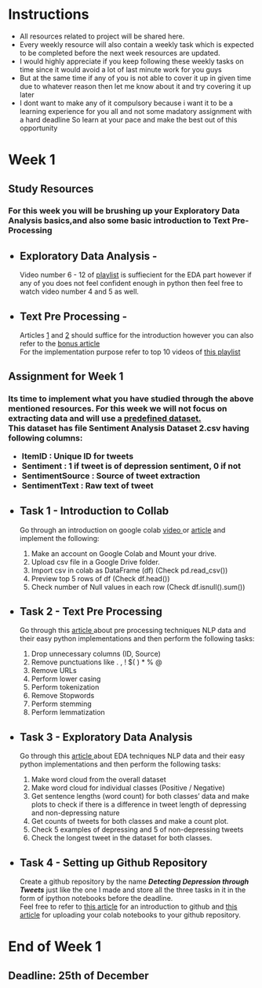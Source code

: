 <h1> Instructions </h1>
<ul>
<li>All resources related to project will be shared here. <br>
<li>Every weekly resource will also contain a weekly task which is expected to be completed before the next week resources are updated.<br>
<li>I would highly appreciate if you keep following these weekly tasks on time since it would avoid a lot of last minute work for you guys<br>
<li>But at the same time if any of you is not able to cover it up in given time due to whatever reason then let me know about it and try covering it up later<br>
<li>I dont want to make any of it compulsory because i want it to be a learning experience for you all and not some madatory assignment with a hard deadline 
So learn at your pace and make the best out of this opportunity<br>
</ul>

<h1><b>Week 1</b></h1>
<h2>Study Resources</h2>
<h3> For this week you will be brushing up your <b>Exploratory Data Analysis</b> basics,and also some basic introduction to <b>Text Pre-Processing</b></h3>
<ul>
  <h2><li>Exploratory Data Analysis - </h2>
   Video number 6 - 12 of <a href='https://www.youtube.com/watch?v=GA0u6WM7_Eo&list=PLZoTAELRMXVNUL99R4bDlVYsncUNvwUBB&index=4'>playlist</a> is suffiecient for the EDA part however if any of you does not feel confident enough in python then feel free to watch video number 4 and 5 as well. 
  <h2><li> Text Pre Processing -</h2>
  Articles <a href='https://builtin.com/data-science/introduction-nlp'>1</a> and <a href='https://datascience.foundation/sciencewhitepaper/natural-language-processing-nlp-simplified-a-step-by-step-guide'>2</a> should suffice for the introduction however you can also refer to the <a href='https://www.marktechpost.com/2022/11/30/top-natural-language-processing-nlp-tools-platforms/'>bonus article</a> <br>
  For the implementation purpose refer to top 10 videos of <a href='https://www.youtube.com/playlist?list=PLZoTAELRMXVMdJ5sqbCK2LiM0HhQVWNzm'>this playlist</a>
  </ul>
 <h2>Assignment for Week 1</h2>
  <h3>Its time to implement what you have studied through the above mentioned resources. For this week we will not focus on extracting data and will use a <a href='https://www.kaggle.com/datasets/ywang311/twitter-sentiment'>predefined dataset.</a><br>
  This dataset has file Sentiment Analysis Dataset 2.csv having following columns:<br>
  <ul>
    <li>ItemID : Unique ID for tweets
    <li>Sentiment : 1 if tweet is of depression sentiment, 0 if not
    <li>SentimentSource : Source of tweet extraction
    <li>SentimentText : Raw text of tweet
  </ul></h3>
  <ul>
  <h2><li>Task 1 - Introduction to Collab</h2>
  Go through an introduction on google colab <a href='https://www.youtube.com/playlist?list=PLA83b1JHN4ly56Y7o6vDAT8Szxc3_EdRH'>video </a>or <a href ='https://medium.com/swlh/what-is-google-colab-169d5252e51d'>article</a> and implement the following:
  <ol>
    <li>Make an account on Google Colab and Mount your drive.
    <li>Upload csv file in a Google Drive folder.
    <li>Import csv in colab as DataFrame (df) (Check pd.read_csv())
    <li>Preview top 5 rows of df  (Check df.head())
    <li>Check number of Null values in each row (Check df.isnull().sum())
  </ol>
  <h2><li>Task 2 - Text Pre Processing</h2>
  Go through this <a href='https://www.analyticsvidhya.com/blog/2021/06/text-preprocessing-in-nlp-with-python-codes/'>article </a>about pre processing techniques NLP data and their easy python implementations and then perform the following tasks:
  <ol>
    <li>Drop unnecessary columns (ID, Source)
    <li>Remove punctuations like . , ! $( ) * % @
    <li>Remove URLs
    <li>Perform lower casing
    <li>Perform tokenization
    <li>Remove Stopwords
    <li>Perform stemming
    <li>Perform lemmatization
  </ol>
  <h2><li>Task 3 - Exploratory Data Analysis </h2>
  Go through this <a href='https://github.com/sharmaroshan/Twitter-Sentiment-Analysis/blob/master/Twitter_Sentiment.ipynb'>article </a>about EDA techniques NLP data and their easy python implementations and then perform the following tasks:
  <ol>
   <li>Make word cloud from the overall dataset
   <li>Make word cloud for individual classes (Positive / Negative)
   <li>Get sentence lengths (word count) for both classes’ data and make plots to check if there is a difference in tweet length of depressing and non-depressing nature
   <li>Get counts of tweets for both classes and make a count plot.
   <li>Check 5 examples of depressing and 5 of non-depressing tweets
   <li>Check the longest tweet in the dataset for both classes. 
     
  </ol>
  <h2><li>Task 4 - Setting up Github Repository</h2>
  Create a github repository by the name <i><b>Detecting Depression through Tweets</b></i> just like the one I made and store all the three tasks in it in the form of ipython notebooks before the deadline.<br>
  Feel free to refer to <a href='https://www.edureka.co/blog/how-to-use-github/'>this article</a> for an introduction to github and <a href='https://bebi103a.github.io/lessons/02/git_with_colab.html#:~:text=Pushing%20your%20notebook%20to%20the%20repository,-After%20you%20have&text=To%20do%20so%20from%20within,be%20pushed%20to%20your%20repository.'>this article</a> for uploading your colab notebooks to your github repository. 
  </ul>
  <h1> End of Week 1 </h1>
  <h2> Deadline: 25th of December </h2>


  
    



  
  
   
